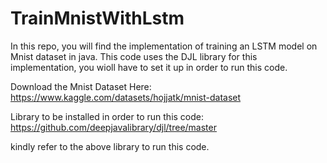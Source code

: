 # TrainMnistWithLstm
In this repo, you will find the implementation of training an LSTM model on Mnist dataset in java. This code uses the DJL library for this implementation, you wioll have to set it up in order to run this code.


Download the Mnist Dataset Here:  https://www.kaggle.com/datasets/hojjatk/mnist-dataset

Library to be installed in order to run this code: https://github.com/deepjavalibrary/djl/tree/master

kindly refer to the above library to run this code.
